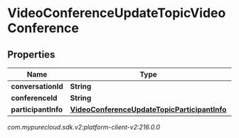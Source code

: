 # VideoConferenceUpdateTopicVideoConference


## Properties

| Name | Type | Description | Notes |
| ------------ | ------------- | ------------- | ------------- |
| **conversationId** | **String** |  |  [optional] |
| **conferenceId** | **String** |  |  [optional] |
| **participantInfo** | [**VideoConferenceUpdateTopicParticipantInfo**](VideoConferenceUpdateTopicParticipantInfo) |  |  [optional] |




_com.mypurecloud.sdk.v2:platform-client-v2:216.0.0_

